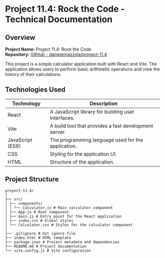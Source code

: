 # Project 11.4: Rock the Code - Technical Documentation

## Overview

**Project Name:** Project 11.4: Rock the Code  
**Repository:** [GitHub - danielemazzola/proyect-11.4](https://github.com/danielemazzola/proyect-11.4)

This project is a simple calculator application built with React and Vite. The application allows users to perform basic arithmetic operations and view the history of their calculations.

## Technologies Used

| Technology       | Description                                           |
| ---------------- | ----------------------------------------------------- |
| React            | A JavaScript library for building user interfaces.    |
| Vite             | A build tool that provides a fast development server. |
| JavaScript (ES6) | The programming language used for the application.    |
| CSS              | Styling for the application UI.                       |
| HTML             | Structure of the application.                         |

## Project Structure

```
proyect-11.4/
│
├── src/
│ ├── components/
│ │ └── Calculator.js # Main calculator component
│ ├── App.js # Root component
│ ├── main.js # Entry point for the React application
│ ├── index.css # Global styles
│ └── Calculator.css # Styles for the calculator component
│
├── .gitignore # Git ignore file
├── index.html # HTML template
├── package.json # Project metadata and dependencies
├── README.md # Project documentation
└── vite.config.js # Vite configuration
```
